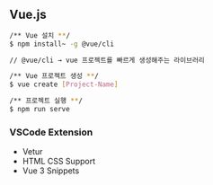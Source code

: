 ## Vue.js

```bash
/** Vue 설치 **/
$ npm install~ -g @vue/cli

// @vue/cli → vue 프로젝트를 빠르게 생성해주는 라이브러리

/** Vue 프로젝트 생성 **/
$ vue create [Project-Name]

/** 프로젝트 실행 **/
$ npm run serve

```

### VSCode Extension
- Vetur
- HTML CSS Support
- Vue 3 Snippets